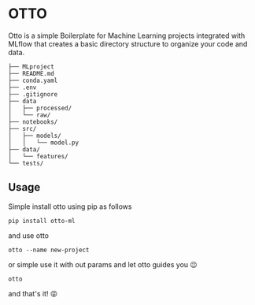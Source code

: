 # OTTO
Otto is a simple Boilerplate for Machine Learning projects integrated with MLflow that creates a basic directory structure to organize your code and data.

```
├── MLproject
├── README.md
├── conda.yaml
├── .env
├── .gitignore
├── data
│   ├── processed/
│   └── raw/
├── notebooks/
├── src/
│   ├── models/
│   │   └── model.py
├── data/
│   └── features/
└── tests/
```

## Usage

Simple install otto using pip as follows

`pip install otto-ml`

and use otto

`otto --name new-project`

or simple use it with out params and let otto guides you 😉

`otto`

and that's it!  😝


